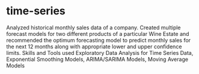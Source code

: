 # time-series
Analyzed historical monthly sales data of a company. Created multiple forecast models for two different products of a particular Wine Estate and recommended the optimum forecasting model to predict monthly sales for the next 12 months along with appropriate lower and upper confidence limits.  Skills and Tools used Exploratory Data Analysis for Time Series Data, Exponential Smoothing Models, ARIMA/SARIMA Models, Moving Average Models 
